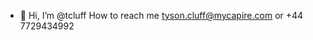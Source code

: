 - 👋 Hi, I’m @tcluff
 How to reach me tyson.cluff@mycapire.com or +44 7729434992

<!---
tcluff/tcluff is a ✨ special ✨ repository because its `README.md` (this file) appears on your GitHub profile.
You can click the Preview link to take a look at your changes.
--->
